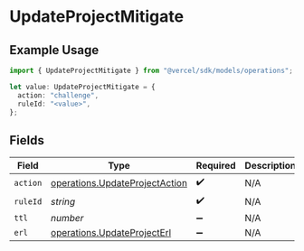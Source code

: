 # UpdateProjectMitigate

## Example Usage

```typescript
import { UpdateProjectMitigate } from "@vercel/sdk/models/operations";

let value: UpdateProjectMitigate = {
  action: "challenge",
  ruleId: "<value>",
};
```

## Fields

| Field                                                                            | Type                                                                             | Required                                                                         | Description                                                                      |
| -------------------------------------------------------------------------------- | -------------------------------------------------------------------------------- | -------------------------------------------------------------------------------- | -------------------------------------------------------------------------------- |
| `action`                                                                         | [operations.UpdateProjectAction](../../models/operations/updateprojectaction.md) | :heavy_check_mark:                                                               | N/A                                                                              |
| `ruleId`                                                                         | *string*                                                                         | :heavy_check_mark:                                                               | N/A                                                                              |
| `ttl`                                                                            | *number*                                                                         | :heavy_minus_sign:                                                               | N/A                                                                              |
| `erl`                                                                            | [operations.UpdateProjectErl](../../models/operations/updateprojecterl.md)       | :heavy_minus_sign:                                                               | N/A                                                                              |
